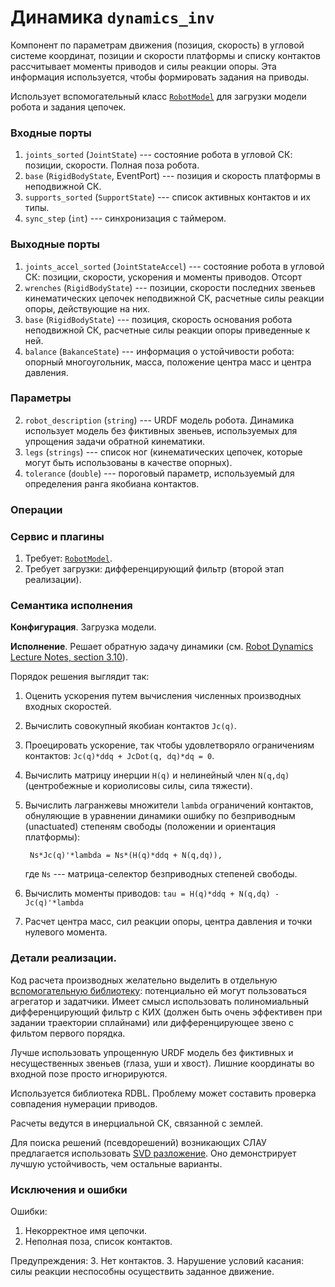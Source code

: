 Динамика `dynamics_inv`
=======================

Компонент по параметрам движения (позиция, скорость) в угловой системе координат, позиции и скорости платформы и списку контактов рассчитывает моменты приводов и силы реакции опоры.
Эта информация используется, чтобы формировать задания на приводы.

Использует вспомогательный класс [`RobotModel`](plugin-robotmodel) для загрузки модели робота и задания цепочек. 

### Входные порты

1. `joints_sorted` (`JointState`) --- состояние робота в угловой СК: позиции, скорости. Полная поза робота.
1. `base` (`RigidBodyState`, EventPort) --- позиция и скорость платформы в неподвижной СК.
1. `supports_sorted` (`SupportState`) --- список активных контактов и их типы.
1. `sync_step` (`int`) --- синхронизация с таймером.

### Выходные порты

1. `joints_accel_sorted` (`JointStateAccel`) --- состояние робота в угловой СК: позиции, скорости, ускорения и моменты приводов. Отсорт
1. `wrenches` (`RigidBodyState`) --- позиции, скорости последних звеньев кинематических цепочек неподвижной СК, расчетные силы реакции опоры, действующие на них.
2. `base` (`RigidBodyState`) --- позиция, скорость основания робота неподвижной СК, расчетные силы реакции опоры приведенные к ней.
1. `balance` (`BakanceState`) --- информация о устойчивости робота: опорный многоугольник, масса, положение центра масс и центра давления.

### Параметры

2. `robot_description` (`string`) --- URDF модель робота. Динамика использует модель без фиктивных звеньев, используемых для упрощения задачи обратной кинематики.
2. `legs` (`strings`) --- список ног (кинематических цепочек, которые могут быть использованы в качестве опорных).
4. `tolerance` (`double`) --- пороговый параметр, используемый для определения ранга якобиана контактов.

### Операции

### Сервис и плагины

1. Требует: [`RobotModel`](plugin-robotmodel). 
1. Требует загрузки: дифференцирующий фильтр (второй этап реализации).

### Семантика исполнения

**Конфигурация**. Загрузка модели.

**Исполнение**. Решает обратную задачу динамики (см. [Robot Dynamics Lecture Notes, section 3.10](https://www.ethz.ch/content/dam/ethz/special-interest/mavt/robotics-n-intelligent-systems/rsl-dam/documents/RobotDynamics2016/RD2016script.pdf)).


Порядок решения выглядит так:

1. Оценить ускорения путем вычисления численных производных входных скоростей.
2. Вычислить совокупный якобиан контактов `Jc(q)`.
3. Проецировать ускорение, так чтобы удовлетворяло ограничениям контактов: `Jc(q)*ddq + JcDot(q, dq)*dq = 0`.
4. Вычислить матрицу инерции `H(q)` и нелинейный член `N(q,dq)` (центробежные и кориолисовы силы, сила тяжести).
5. Вычислить лагранжевы множители `lambda` ограничений контактов, обнуляющие в уравнении динамики ошибку по безприводным (unactuated) степеням свободы 
    (положении и ориентация платформы): 
	
	    Ns*Jc(q)'*lambda = Ns*(H(q)*ddq + N(q,dq)),

    где `Ns` --- матрица-селектор безприводных степеней свободы. 
6. Вычислить моменты приводов: `tau = H(q)*ddq + N(q,dq) - Jc(q)'*lambda`
5. Расчет центра масс, сил реакции опоры, центра давления и точки нулевого момента.

### Детали реализации.

Код расчета производных желательно выделить в отдельную [вспомогательную библиотеку](library-filters): потенциально ей могут пользоваться агрегатор и задатчики.
Имеет смысл использовать полиномиальный дифференцирующий фильтр с КИХ (должен быть очень эффективен при задании траектории сплайнами) или дифференцирующее звено с фильтом первого порядка.

Лучше использовать упрощенную URDF модель без фиктивных и несущественных звеньев (глаза, уши и хвост). Лишние координаты во входной позе просто игнорируются.

Используется библиотека RDBL. Проблему может составить проверка совпадения нумерации приводов.

Расчеты ведутся в инерциальной СК, связанной с землей. 

Для поиска решений (псевдорешений) возникающих СЛАУ предлагается использовать [SVD разложение](https://eigen.tuxfamily.org/dox/group__TutorialLinearAlgebra.html).
Оно демонстрирует лучшую устойчивость, чем остальные варианты.

### Исключения и ошибки

Ошибки:
1. Некорректное имя цепочки.
2. Неполная поза, список контактов.

Предупреждения:
3. Нет контактов.
3. Нарушение условий касания: силы реакции неспособны осуществить заданное движение.

<!--
Динамика `dynamics_fwd`
=======================

Решает прямую задачу кинематики для сил: пересчитывает усилия приводов во внешние силы, действующие на робота.
Первая версия не учитывает инерцию робота, преобразование совершается только за счет кинематики.

### Входные порты

1. `joints_sorted` (`JointState`, EventPort) --- состояние робота в угловой СК: позиции, скорости. Полная поза робота.
1. `body` (`RigidBodyState`) --- позиция и скорость платформы.

### Выходные порты

1. `contacts` (`SupportState`) --- силы реакции опоры для выбранного списка точке (z-компонента силы в заданной точке).
1. `forces` (`WrenchStamped`) --- 6-мерные внешние силы для указанного списка точек (опционально).

### Параметры

2. `contact_list` (`strings`) --- список точек, к которым приводятся внешние силы (задача неоднозначно, например, можно приводить к туловищу и голове, а можно к ногам и голове). 
    Имена соответвуют кинематическим цепочкам, для обозначения туловища используется "body".

### Операции

### Сервисы и плагины

1. Требует загрузки: [`RobotModelURDF`](plugin-robotmodel) для вычисления якобиана.

### Семантика исполнения

Выполняет пересчет моментов приводов к заданным точкам, используя псевдообращение якобиана. (Проверить корректность операции).

### Детали реализации.

Задача сводится к решению переопределенной СЛАУ.

### Исключения и ошибки

Ошибки:
1. Некорректное имя цепочки.
2. Неполная поза.
-->
